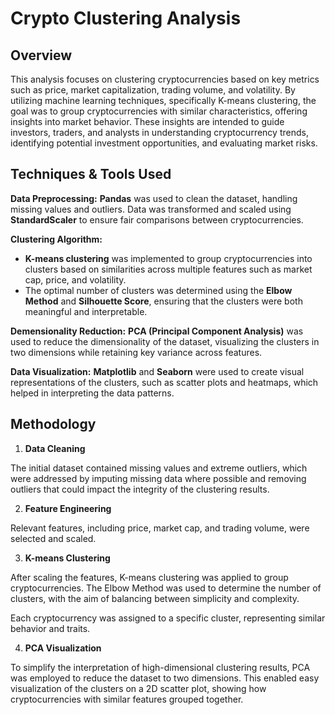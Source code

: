 # Crypto Clustering Analysis

## Overview
This analysis focuses on clustering cryptocurrencies based on key metrics such as price, market capitalization, trading volume, and volatility. By utilizing machine learning techniques, specifically K-means clustering, the goal was to group cryptocurrencies with similar characteristics, offering insights into market behavior. These insights are intended to guide investors, traders, and analysts in understanding cryptocurrency trends, identifying potential investment opportunities, and evaluating market risks.

## Techniques & Tools Used
**Data Preprocessing:** **Pandas** was used to clean the dataset, handling missing values and outliers. Data was transformed and scaled using **StandardScaler** to ensure fair comparisons between cryptocurrencies.

**Clustering Algorithm:**
- **K-means clustering** was implemented to group cryptocurrencies into clusters based on similarities across multiple features such as market cap, price, and volatility.
- The optimal number of clusters was determined using the **Elbow Method** and **Silhouette Score**, ensuring that the clusters were both meaningful and interpretable.

**Demensionality Reduction:** **PCA (Principal Component Analysis)** was used to reduce the dimensionality of the dataset, visualizing the clusters in two dimensions while retaining key variance across features.

**Data Visualization:** **Matplotlib** and **Seaborn** were used to create visual representations of the clusters, such as scatter plots and heatmaps, which helped in interpreting the data patterns.

## Methodology
1. **Data Cleaning**

The initial dataset contained missing values and extreme outliers, which were addressed by imputing missing data where possible and removing outliers that could impact the integrity of the clustering results.

2. **Feature Engineering**

Relevant features, including price, market cap, and trading volume, were selected and scaled. 

3. **K-means Clustering**

After scaling the features, K-means clustering was applied to group cryptocurrencies. The Elbow Method was used to determine the number of clusters, with the aim of balancing between simplicity and complexity.

Each cryptocurrency was assigned to a specific cluster, representing similar behavior and traits.

4. **PCA Visualization**

To simplify the interpretation of high-dimensional clustering results, PCA was employed to reduce the dataset to two dimensions. This enabled easy visualization of the clusters on a 2D scatter plot, showing how cryptocurrencies with similar features grouped together.

